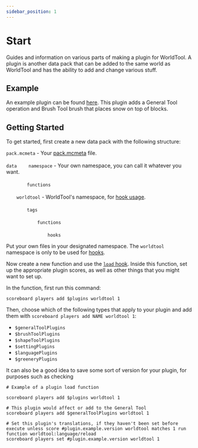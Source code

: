 ```yaml
---
sidebar_position: 1
---
```


# Start

Guides and information on various parts of making a plugin for WorldTool. A plugin is another data pack that can be added to the same world as WorldTool and has the ability to add and change various stuff.

## Example

An example plugin can be found [here](http://fake_link_lolol). This plugin adds a General Tool operation and Brush Tool brush that places snow on top of blocks.

## Getting Started

To get started, first create a new data pack with the following structure:

`pack.mcmeta` - Your [pack.mcmeta](https://minecraft.fandom.com/wiki/Data_pack#pack.mcmeta) file.<br></br>
`data`
&emsp;&emsp;`namespace` - Your own namespace, you can call it whatever you want.<br></br>
&emsp;&emsp;&emsp;&emsp;`functions`<br></br>
&emsp;&emsp;`worldtool` - WorldTool's namespace, for [hook usage](hooks).<br></br>
&emsp;&emsp;&emsp;&emsp;`tags`<br></br>
&emsp;&emsp;&emsp;&emsp;&emsp;&emsp;`functions`<br></br>
&emsp;&emsp;&emsp;&emsp;&emsp;&emsp;&emsp;&emsp;`hooks`

Put your own files in your designated namespace. The `worldtool` namespace is only to be used for [hooks](hooks).

Now create a new function and use the [`load` hook](hooks#load). Inside this function, set up the appropriate plugin scores, as well as other things that you might want to set up.

In the function, first run this command:

```mcfunction
scoreboard players add $plugins worldtool 1
```

Then, choose which of the following types that apply to your plugin and add them with `scoreboard players add NAME worldtool 1`:

* `$generalToolPlugins`
* `$brushToolPlugins`
* `$shapeToolPlugins`
* `$settingPlugins`
* `$languagePlugins`
* `$greeneryPlugins`

It can also be a good idea to save some sort of version for your plugin, for purposes such as checking 

```mcfunction
# Example of a plugin load function

scoreboard players add $plugins worldtool 1

# This plugin would affect or add to the General Tool
scoreboard players add $generalToolPlugins worldtool 1

# Set this plugin's translations, if they haven't been set before
execute unless score #plugin.example.version worldtool matches 1 run function worldtool:language/reload
scoreboard players set #plugin.example.version worldtool 1
```
